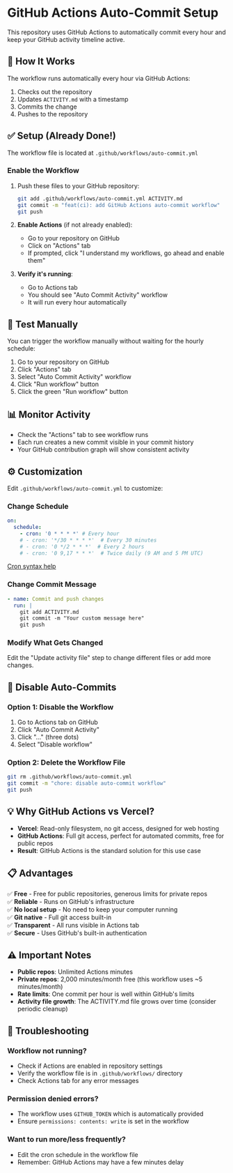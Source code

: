 # GitHub Actions Auto-Commit Setup

This repository uses GitHub Actions to automatically commit every hour and keep your GitHub activity timeline active.

## 🚀 How It Works

The workflow runs automatically every hour via GitHub Actions:

1. Checks out the repository
2. Updates `ACTIVITY.md` with a timestamp
3. Commits the change
4. Pushes to the repository

## ✅ Setup (Already Done!)

The workflow file is located at `.github/workflows/auto-commit.yml`

### Enable the Workflow

1. Push these files to your GitHub repository:

   ```bash
   git add .github/workflows/auto-commit.yml ACTIVITY.md
   git commit -m "feat(ci): add GitHub Actions auto-commit workflow"
   git push
   ```

2. **Enable Actions** (if not already enabled):
   - Go to your repository on GitHub
   - Click on "Actions" tab
   - If prompted, click "I understand my workflows, go ahead and enable them"

3. **Verify it's running**:
   - Go to Actions tab
   - You should see "Auto Commit Activity" workflow
   - It will run every hour automatically

## 🧪 Test Manually

You can trigger the workflow manually without waiting for the hourly schedule:

1. Go to your repository on GitHub
2. Click "Actions" tab
3. Select "Auto Commit Activity" workflow
4. Click "Run workflow" button
5. Click the green "Run workflow" button

## 📊 Monitor Activity

- Check the "Actions" tab to see workflow runs
- Each run creates a new commit visible in your commit history
- Your GitHub contribution graph will show consistent activity

## ⚙️ Customization

Edit `.github/workflows/auto-commit.yml` to customize:

### Change Schedule

```yaml
on:
  schedule:
    - cron: '0 * * * *' # Every hour
    # - cron: '*/30 * * * *'  # Every 30 minutes
    # - cron: '0 */2 * * *'  # Every 2 hours
    # - cron: '0 9,17 * * *'  # Twice daily (9 AM and 5 PM UTC)
```

[Cron syntax help](https://crontab.guru/)

### Change Commit Message

```yaml
- name: Commit and push changes
  run: |
    git add ACTIVITY.md
    git commit -m "Your custom message here"
    git push
```

### Modify What Gets Changed

Edit the "Update activity file" step to change different files or add more changes.

## 🛑 Disable Auto-Commits

### Option 1: Disable the Workflow

1. Go to Actions tab on GitHub
2. Click "Auto Commit Activity"
3. Click "..." (three dots)
4. Select "Disable workflow"

### Option 2: Delete the Workflow File

```bash
git rm .github/workflows/auto-commit.yml
git commit -m "chore: disable auto-commit workflow"
git push
```

## 💡 Why GitHub Actions vs Vercel?

- **Vercel**: Read-only filesystem, no git access, designed for web hosting
- **GitHub Actions**: Full git access, perfect for automated commits, free for public repos
- **Result**: GitHub Actions is the standard solution for this use case

## 📋 Advantages

✅ **Free** - Free for public repositories, generous limits for private repos  
✅ **Reliable** - Runs on GitHub's infrastructure  
✅ **No local setup** - No need to keep your computer running  
✅ **Git native** - Full git access built-in  
✅ **Transparent** - All runs visible in Actions tab  
✅ **Secure** - Uses GitHub's built-in authentication

## ⚠️ Important Notes

- **Public repos**: Unlimited Actions minutes
- **Private repos**: 2,000 minutes/month free (this workflow uses ~5 minutes/month)
- **Rate limits**: One commit per hour is well within GitHub's limits
- **Activity file growth**: The ACTIVITY.md file grows over time (consider periodic cleanup)

## 🔧 Troubleshooting

### Workflow not running?

- Check if Actions are enabled in repository settings
- Verify the workflow file is in `.github/workflows/` directory
- Check Actions tab for any error messages

### Permission denied errors?

- The workflow uses `GITHUB_TOKEN` which is automatically provided
- Ensure `permissions: contents: write` is set in the workflow

### Want to run more/less frequently?

- Edit the cron schedule in the workflow file
- Remember: GitHub Actions may have a few minutes delay
